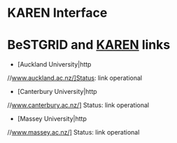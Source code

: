 # KAREN Interface

# BeSTGRID and [KAREN](http://www.karen.net.nz/) links

- [Auckland University|http

//www.auckland.ac.nz/]Status: link operational
- [Canterbury University|http

//www.canterbury.ac.nz/] Status: link operational
- [Massey University|http

//www.massey.ac.nz/] Status: link operational

